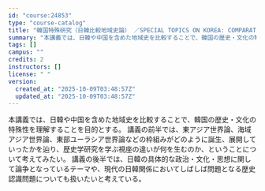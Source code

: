 ```yaml
---
id: "course:24853"
type: "course-catalog"
title: "韓国特殊研究（日韓比較地域史論） ／SPECIAL TOPICS ON KOREA: COMPARATIVE REGIONAL HISTORY OF JAPAN AND KOREA"
summary: "本講義では、日韓や中国を含めた地域史を比較することで、韓国の歴史・文化の特殊性を理解することを目的とする。 講義の前半では、東アジア世界論、海域アジア世界論、東部ユーラシア世界論などの枠組みがどのように誕生、展開していったかを辿り、歴史学研…"
tags: []
campus: ""
credits: 2
instructors: []
license: " "
version:
  created_at: "2025-10-09T03:48:57Z"
  updated_at: "2025-10-09T03:48:57Z"
---
```


本講義では、日韓や中国を含めた地域史を比較することで、韓国の歴史・文化の特殊性を理解することを目的とする。 講義の前半では、東アジア世界論、海域アジア世界論、東部ユーラシア世界論などの枠組みがどのように誕生、展開していったかを辿り、歴史学研究を学ぶ視座の違いが何を生むのか、ということについて考えてみたい。 講義の後半では、日韓の具体的な政治・文化・思想に関して論争となっているテーマや、現代の日韓関係においてしばしば問題となる歴史認識問題についても扱いたいと考えている。
